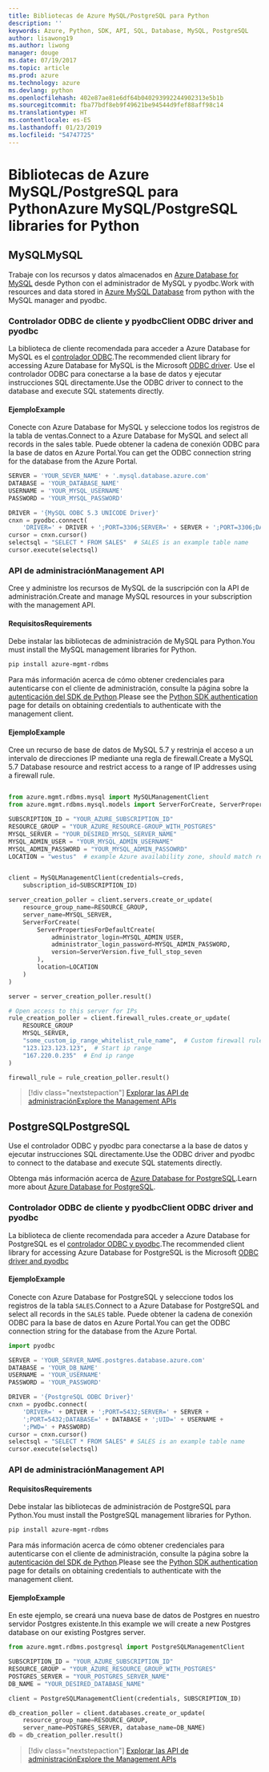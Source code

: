 ```yaml
---
title: Bibliotecas de Azure MySQL/PostgreSQL para Python
description: ''
keywords: Azure, Python, SDK, API, SQL, Database, MySQL, PostgreSQL
author: lisawong19
ms.author: liwong
manager: douge
ms.date: 07/19/2017
ms.topic: article
ms.prod: azure
ms.technology: azure
ms.devlang: python
ms.openlocfilehash: 402e87ae81e6df64b040293992244902313e5b1b
ms.sourcegitcommit: fba77bdf8eb9f49621be94544d9fef88aff98c14
ms.translationtype: HT
ms.contentlocale: es-ES
ms.lasthandoff: 01/23/2019
ms.locfileid: "54747725"
---
```

# <a name="azure-mysqlpostgresql-libraries-for-python"></a><span data-ttu-id="26162-103">Bibliotecas de Azure MySQL/PostgreSQL para Python</span><span class="sxs-lookup"><span data-stu-id="26162-103">Azure MySQL/PostgreSQL libraries for Python</span></span>

## <a name="mysql"></a><span data-ttu-id="26162-104">MySQL</span><span class="sxs-lookup"><span data-stu-id="26162-104">MySQL</span></span>

<span data-ttu-id="26162-105">Trabaje con los recursos y datos almacenados en [Azure Database for MySQL](/azure/mysql/overview) desde Python con el administrador de MySQL y pyodbc.</span><span class="sxs-lookup"><span data-stu-id="26162-105">Work with resources and data stored in [Azure MySQL Database](/azure/mysql/overview) from python with the MySQL manager and pyodbc.</span></span>

### <a name="client-odbc-driver-and-pyodbc"></a><span data-ttu-id="26162-106">Controlador ODBC de cliente y pyodbc</span><span class="sxs-lookup"><span data-stu-id="26162-106">Client ODBC driver and pyodbc</span></span>

<span data-ttu-id="26162-107">La biblioteca de cliente recomendada para acceder a Azure Database for MySQL es el [controlador ODBC](/azure/sql-database/sql-database-connect-query-python#install-the-python-and-database-communication-libraries).</span><span class="sxs-lookup"><span data-stu-id="26162-107">The recommended client library for accessing Azure Database for MySQL is the Microsoft [ODBC driver](/azure/sql-database/sql-database-connect-query-python#install-the-python-and-database-communication-libraries).</span></span> <span data-ttu-id="26162-108">Use el controlador ODBC para conectarse a la base de datos y ejecutar instrucciones SQL directamente.</span><span class="sxs-lookup"><span data-stu-id="26162-108">Use the ODBC driver to connect to the database and execute SQL statements directly.</span></span>

#### <a name="example"></a><span data-ttu-id="26162-109">Ejemplo</span><span class="sxs-lookup"><span data-stu-id="26162-109">Example</span></span>

<span data-ttu-id="26162-110">Conecte con Azure Database for MySQL y seleccione todos los registros de la tabla de ventas.</span><span class="sxs-lookup"><span data-stu-id="26162-110">Connect to a Azure Database for MySQL and select all records in the sales table.</span></span> <span data-ttu-id="26162-111">Puede obtener la cadena de conexión ODBC para la base de datos en Azure Portal.</span><span class="sxs-lookup"><span data-stu-id="26162-111">You can get the ODBC connection string for the database from the Azure Portal.</span></span>

```python
SERVER = 'YOUR_SEVER_NAME' + '.mysql.database.azure.com'
DATABASE = 'YOUR_DATABASE_NAME'
USERNAME = 'YOUR_MYSQL_USERNAME'
PASSWORD = 'YOUR_MYSQL_PASSWORD'

DRIVER = '{MySQL ODBC 5.3 UNICODE Driver}'
cnxn = pyodbc.connect(
    'DRIVER=' + DRIVER + ';PORT=3306;SERVER=' + SERVER + ';PORT=3306;DATABASE=' + DATABASE + ';UID=' + USERNAME + ';PWD=' + PASSWORD)
cursor = cnxn.cursor()
selectsql = "SELECT * FROM SALES"  # SALES is an example table name
cursor.execute(selectsql)
```

### <a name="management-api"></a><span data-ttu-id="26162-112">API de administración</span><span class="sxs-lookup"><span data-stu-id="26162-112">Management API</span></span>

<span data-ttu-id="26162-113">Cree y administre los recursos de MySQL de la suscripción con la API de administración.</span><span class="sxs-lookup"><span data-stu-id="26162-113">Create and manage MySQL resources in your subscription with the management API.</span></span>

#### <a name="requirements"></a><span data-ttu-id="26162-114">Requisitos</span><span class="sxs-lookup"><span data-stu-id="26162-114">Requirements</span></span>
<span data-ttu-id="26162-115">Debe instalar las bibliotecas de administración de MySQL para Python.</span><span class="sxs-lookup"><span data-stu-id="26162-115">You must install the MySQL management libraries for Python.</span></span>
```bash
pip install azure-mgmt-rdbms
```

<span data-ttu-id="26162-116">Para más información acerca de cómo obtener credenciales para autenticarse con el cliente de administración, consulte la página sobre la [autenticación del SDK de Python](https://docs.microsoft.com/python/azure/python-sdk-azure-authenticate).</span><span class="sxs-lookup"><span data-stu-id="26162-116">Please see the [Python SDK authentication](https://docs.microsoft.com/python/azure/python-sdk-azure-authenticate) page for details on obtaining credentials to authenticate with the management client.</span></span>

#### <a name="example"></a><span data-ttu-id="26162-117">Ejemplo</span><span class="sxs-lookup"><span data-stu-id="26162-117">Example</span></span>

<span data-ttu-id="26162-118">Cree un recurso de base de datos de MySQL 5.7 y restrinja el acceso a un intervalo de direcciones IP mediante una regla de firewall.</span><span class="sxs-lookup"><span data-stu-id="26162-118">Create a MySQL 5.7 Database resource and restrict access to a range of IP addresses using a firewall rule.</span></span>

```python

from azure.mgmt.rdbms.mysql import MySQLManagementClient
from azure.mgmt.rdbms.mysql.models import ServerForCreate, ServerPropertiesForDefaultCreate, ServerVersion

SUBSCRIPTION_ID = "YOUR_AZURE_SUBSCRIPTION_ID"
RESOURCE_GROUP = "YOUR_AZURE_RESOURCE-GROUP_WITH_POSTGRES"
MYSQL_SERVER = "YOUR_DESIRED_MYSQL_SERVER_NAME"
MYSQL_ADMIN_USER = "YOUR_MYSQL_ADMIN_USERNAME"
MYSQL_ADMIN_PASSWORD = "YOUR_MYSQL_ADMIN_PASSOWRD"
LOCATION = "westus"  # example Azure availability zone, should match resource group


client = MySQLManagementClient(credentials=creds,
    subscription_id=SUBSCRIPTION_ID)

server_creation_poller = client.servers.create_or_update(
    resource_group_name=RESOURCE_GROUP,
    server_name=MYSQL_SERVER,
    ServerForCreate(
        ServerPropertiesForDefaultCreate(
            administrator_login=MYSQL_ADMIN_USER,
            administrator_login_password=MYSQL_ADMIN_PASSWORD,
            version=ServerVersion.five_full_stop_seven
        ),
        location=LOCATION
    )
)

server = server_creation_poller.result()

# Open access to this server for IPs
rule_creation_poller = client.firewall_rules.create_or_update(
    RESOURCE_GROUP
    MYSQL_SERVER,
    "some_custom_ip_range_whitelist_rule_name",  # Custom firewall rule name
    "123.123.123.123",  # Start ip range
    "167.220.0.235"  # End ip range
)

firewall_rule = rule_creation_poller.result()
```

> [!div class="nextstepaction"]
> [<span data-ttu-id="26162-119">Explorar las API de administración</span><span class="sxs-lookup"><span data-stu-id="26162-119">Explore the Management APIs</span></span>](/python/api/overview/azure/postgresql/mysql/management)

## <a name="postgresql"></a><span data-ttu-id="26162-120">PostgreSQL</span><span class="sxs-lookup"><span data-stu-id="26162-120">PostgreSQL</span></span>
<span data-ttu-id="26162-121">Use el controlador ODBC y pyodbc para conectarse a la base de datos y ejecutar instrucciones SQL directamente.</span><span class="sxs-lookup"><span data-stu-id="26162-121">Use the ODBC driver and pyodbc to connect to the database and execute SQL statements directly.</span></span>

<span data-ttu-id="26162-122">Obtenga más información acerca de [Azure Database for PostgreSQL](https://docs.microsoft.com/azure/postgresql/).</span><span class="sxs-lookup"><span data-stu-id="26162-122">Learn more about [Azure Database for PostgreSQL](https://docs.microsoft.com/azure/postgresql/).</span></span>

### <a name="client-odbc-driver-and-pyodbc"></a><span data-ttu-id="26162-123">Controlador ODBC de cliente y pyodbc</span><span class="sxs-lookup"><span data-stu-id="26162-123">Client ODBC driver and pyodbc</span></span>
<span data-ttu-id="26162-124">La biblioteca de cliente recomendada para acceder a Azure Database for PostgreSQL es el [controlador ODBC y pyodbc](https://docs.microsoft.com/azure/sql-database/sql-database-connect-query-python#install-the-python-and-database-communication-libraries).</span><span class="sxs-lookup"><span data-stu-id="26162-124">The recommended client library for accessing Azure Database for PostgreSQL is the Microsoft [ODBC driver and pyodbc](https://docs.microsoft.com/azure/sql-database/sql-database-connect-query-python#install-the-python-and-database-communication-libraries)</span></span>

#### <a name="example"></a><span data-ttu-id="26162-125">Ejemplo</span><span class="sxs-lookup"><span data-stu-id="26162-125">Example</span></span> 

<span data-ttu-id="26162-126">Conecte con Azure Database for PostgreSQL y seleccione todos los registros de la tabla `SALES`.</span><span class="sxs-lookup"><span data-stu-id="26162-126">Connect to a Azure Database for PostgreSQL and select all records in the `SALES` table.</span></span> <span data-ttu-id="26162-127">Puede obtener la cadena de conexión ODBC para la base de datos en Azure Portal.</span><span class="sxs-lookup"><span data-stu-id="26162-127">You can get the ODBC connection string for the database from the Azure Portal.</span></span>

```python
import pyodbc

SERVER = 'YOUR_SERVER_NAME.postgres.database.azure.com'
DATABASE = 'YOUR_DB_NAME'
USERNAME = 'YOUR_USERNAME'
PASSWORD = 'YOUR_PASSWORD'

DRIVER = '{PostgreSQL ODBC Driver}'
cnxn = pyodbc.connect(
    'DRIVER=' + DRIVER + ';PORT=5432;SERVER=' + SERVER +
    ';PORT=5432;DATABASE=' + DATABASE + ';UID=' + USERNAME +
    ';PWD=' + PASSWORD)
cursor = cnxn.cursor()
selectsql = "SELECT * FROM SALES" # SALES is an example table name
cursor.execute(selectsql)
```

### <a name="management-api"></a><span data-ttu-id="26162-128">API de administración</span><span class="sxs-lookup"><span data-stu-id="26162-128">Management API</span></span>
#### <a name="requirements"></a><span data-ttu-id="26162-129">Requisitos</span><span class="sxs-lookup"><span data-stu-id="26162-129">Requirements</span></span>
<span data-ttu-id="26162-130">Debe instalar las bibliotecas de administración de PostgreSQL para Python.</span><span class="sxs-lookup"><span data-stu-id="26162-130">You must install the PostgreSQL management libraries for Python.</span></span>
```bash
pip install azure-mgmt-rdbms
```

<span data-ttu-id="26162-131">Para más información acerca de cómo obtener credenciales para autenticarse con el cliente de administración, consulte la página sobre la [autenticación del SDK de Python](https://docs.microsoft.com/python/azure/python-sdk-azure-authenticate).</span><span class="sxs-lookup"><span data-stu-id="26162-131">Please see the [Python SDK authentication](https://docs.microsoft.com/python/azure/python-sdk-azure-authenticate) page for details on obtaining credentials to authenticate with the management client.</span></span>

#### <a name="example"></a><span data-ttu-id="26162-132">Ejemplo</span><span class="sxs-lookup"><span data-stu-id="26162-132">Example</span></span>
<span data-ttu-id="26162-133">En este ejemplo, se creará una nueva base de datos de Postgres en nuestro servidor Postgres existente.</span><span class="sxs-lookup"><span data-stu-id="26162-133">In this example we will create a new Postgres database on our existing Postgres server.</span></span>
```python
from azure.mgmt.rdbms.postgresql import PostgreSQLManagementClient

SUBSCRIPTION_ID = "YOUR_AZURE_SUBSCRIPTION_ID"
RESOURCE_GROUP = "YOUR_AZURE_RESOURCE_GROUP_WITH_POSTGRES"
POSTGRES_SERVER = "YOUR_POSTGRES_SERVER_NAME"
DB_NAME = "YOUR_DESIRED_DATABASE_NAME"

client = PostgreSQLManagementClient(credentials, SUBSCRIPTION_ID)

db_creation_poller = client.databases.create_or_update(
    resource_group_name=RESOURCE_GROUP,
    server_name=POSTGRES_SERVER, database_name=DB_NAME)
db = db_creation_poller.result()
```

> [!div class="nextstepaction"]
> [<span data-ttu-id="26162-134">Explorar las API de administración</span><span class="sxs-lookup"><span data-stu-id="26162-134">Explore the Management APIs</span></span>](/python/api/overview/azure/postgresql/mysql/management)
